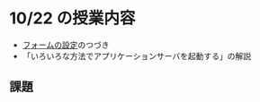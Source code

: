 # 10/22 の授業内容
- [フォームの設定](https://jp.cybozu.help/k/ja/user/app_settings/form.html)のつづき    
- 「いろいろな方法でアプリケーションサーバを起動する」の解説

## 課題
